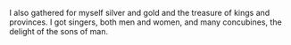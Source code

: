 I also gathered for myself silver and gold and the treasure of kings and provinces. I got singers, both men and women, and many concubines, the delight of the sons of man.
